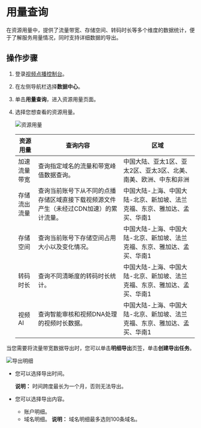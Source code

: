 # 用量查询

在资源用量中，提供了流量带宽、存储空间、转码时长等多个维度的数据统计，便于了解服务用量情况，同时支持详细数据的导出。

## 操作步骤

1.  登录[视频点播控制台](https://vod.console.aliyun.com/)。

2.  在左侧导航栏选择**数据中心**。

3.  单击**用量查询**，进入资源用量页面。

4.  选择您想查看的资源用量。

    ![资源用量](https://static-aliyun-doc.oss-accelerate.aliyuncs.com/assets/img/zh-CN/3159754061/p179699.png)

    |资源用量|查询内容|区域|
    |----|----|--|
    |加速流量带宽|查询指定域名的流量和带宽峰值数据查询。|中国大陆、亚太1区、亚太2区、亚太3区、北美、南美、欧洲、中东和非洲|
    |存储流出流量|查询当前账号下从不同的点播存储区域直接下载视频源文件产生（未经过CDN加速）的累计流量。|中国大陆-上海、中国大陆-北京、新加坡、法兰克福、东京、雅加达、孟买、华南1|
    |存储空间|查询当前账号下存储空间占用大小以及变化情况。|中国大陆-上海、中国大陆-北京、新加坡、法兰克福、东京、雅加达、孟买、华南1|
    |转码时长|查询不同清晰度的转码时长统计。|中国大陆-上海、中国大陆-北京、新加坡、法兰克福、东京、雅加达、孟买、华南1|
    |视频AI|查询智能审核和视频DNA处理的视频时长数据。|中国大陆-上海、中国大陆-北京、新加坡、法兰克福、东京、雅加达、孟买、华南1|


当您需要将流量带宽数据导出时，您可以单击**明细导出**页签，单击**创建导出任务**。

![导出明细](https://static-aliyun-doc.oss-accelerate.aliyuncs.com/assets/img/zh-CN/3159754061/p179711.png)

-   您可以选择导出时间。

    **说明：** 时间跨度最长为一个月，否则无法导出。

-   您可以选择导出内容。

    -   账户明细。
    -   域名明细。
    **说明：** 域名明细最多选则100条域名。


